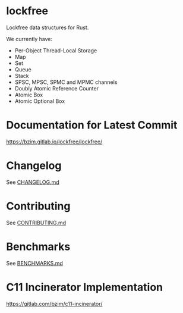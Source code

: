 # lockfree
Lockfree data structures for Rust.

We currently have:
* Per-Object Thread-Local Storage
* Map
* Set
* Queue
* Stack
* SPSC, MPSC, SPMC and MPMC channels
* Doubly Atomic Reference Counter
* Atomic Box
* Atomic Optional Box

# Documentation for Latest Commit
<https://bzim.gitlab.io/lockfree/lockfree/>

# Changelog
See [CHANGELOG.md](CHANGELOG.md)

# Contributing
See [CONTRIBUTING.md](CONTRIBUTING.md)

# Benchmarks
See [BENCHMARKS.md](BENCHMARKS.md)

# C11 Incinerator Implementation
<https://gitlab.com/bzim/c11-incinerator/>
